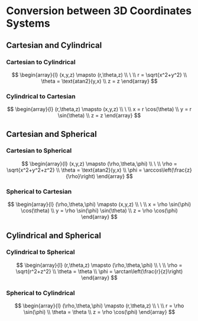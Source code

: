 # Conversion between 3D Coordinates Systems

## Cartesian and Cylindrical

### Cartesian to Cylindrical

$$
\begin{array}{l}
(x,y,z) \mapsto (r,\theta,z)
\\
\ 
\\
r = \sqrt{x^2+y^2}
\\
\theta = \text{atan2}(y,x)
\\
z = z
\end{array}
$$

### Cylindrical to Cartesian

$$
\begin{array}{l}
(r,\theta,z) \mapsto (x,y,z)
\\
\ 
\\
x = r \cos(\theta)
\\
y = r \sin(\theta)
\\
z = z
\end{array}
$$

## Cartesian and Spherical

### Cartesian to Spherical

$$
\begin{array}{l}
(x,y,z) \mapsto (\rho,\theta,\phi)
\\
\ 
\\
\rho = \sqrt{x^2+y^2+z^2}
\\
\theta = \text{atan2}(y,x)
\\
\phi = \arccos\left(\frac{z}{\rho}\right)
\end{array}
$$

### Spherical to Cartesian

$$
\begin{array}{l}
(\rho,\theta,\phi) \mapsto (x,y,z)
\\
\ 
\\
x = \rho \sin(\phi) \cos(\theta)
\\
y = \rho \sin(\phi) \sin(\theta)
\\
z = \rho \cos(\phi)
\end{array}
$$

## Cylindrical and Spherical

### Cylindrical to Spherical
$$
\begin{array}{l}
(r,\theta,z) \mapsto (\rho,\theta,\phi)
\\
\ 
\\
\rho = \sqrt{r^2+z^2}
\\
\theta = \theta
\\
\phi = \arctan\left(\frac{r}{z}\right)
\end{array}
$$

### Spherical to Cylindrical

$$
\begin{array}{l}
(\rho,\theta,\phi) \mapsto (r,\theta,z)
\\
\ 
\\
r = \rho \sin(\phi)
\\
\theta = \theta
\\
z = \rho \cos(\phi)
\end{array}
$$

